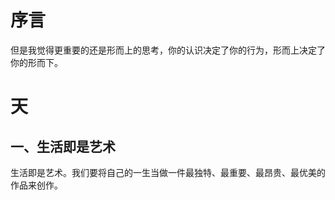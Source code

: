 # 序言

但是我觉得更重要的还是形而上的思考，你的认识决定了你的行为，形而上决定了你的形而下。

# 天

## 一、生活即是艺术

生活即是艺术。我们要将自己的一生当做一件最独特、最重要、最昂贵、最优美的作品来创作。

